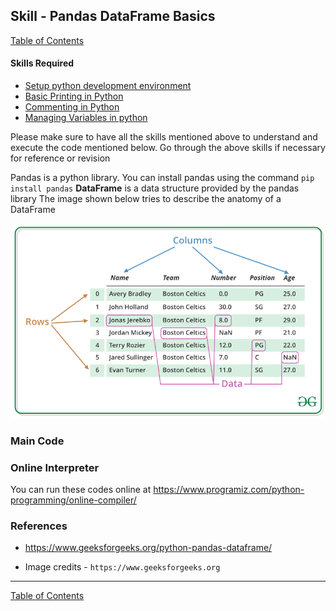 ## Skill - Pandas DataFrame Basics
[Table of Contents](https://nagasudhir.blogspot.com/2020/04/taming-python-table-of-contents.html)

#### Skills Required
* [Setup python development environment](https://nagasudhir.blogspot.com/2020/04/setup-python-development-environment_14.html)
* [Basic Printing in Python](https://nagasudhir.blogspot.com/2020/04/basic-printing-in-python.html)
* [Commenting in Python](https://nagasudhir.blogspot.com/2020/04/comments-in-python.html)
* [Managing Variables in python](https://nagasudhir.blogspot.com/2020/04/managing-variables-in-python.html)

Please make sure to have all the skills mentioned above to understand and execute the code mentioned below. Go through the above skills if necessary for reference or revision

Pandas is a python library.
You can install pandas using the command ```pip install pandas```
**DataFrame** is a data structure provided by the pandas library
The image shown below tries to describe the anatomy of a DataFrame

![Pandas DataFrame illustration](https://github.com/nagasudhirpulla/taming_python/raw/master/blog/skills/assets/img/pandas_dataframe_illustration.png)


### Main Code


### Online Interpreter
You can run these codes online at https://www.programiz.com/python-programming/online-compiler/

### References
* https://www.geeksforgeeks.org/python-pandas-dataframe/

* Image credits - ```https://www.geeksforgeeks.org```
<hr/>

[Table of Contents](https://nagasudhir.blogspot.com/2020/04/taming-python-table-of-contents.html)

<!--stackedit_data:
eyJoaXN0b3J5IjpbMTY2ODEyODA4NSw1MzgzNzUyNzIsNzA4Mj
M4OTQxLDczMDk5ODExNl19
-->